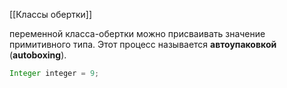 [[Классы обертки]]

переменной класса-обертки можно присваивать значение примитивного типа. Этот процесс называется **автоупаковкой** (**autoboxing**).

```java
Integer integer = 9;
```